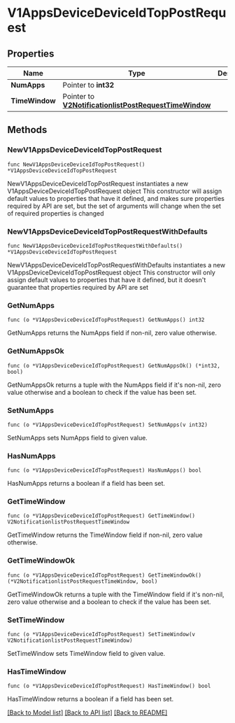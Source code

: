 # V1AppsDeviceDeviceIdTopPostRequest

## Properties

Name | Type | Description | Notes
------------ | ------------- | ------------- | -------------
**NumApps** | Pointer to **int32** |  | [optional] 
**TimeWindow** | Pointer to [**V2NotificationlistPostRequestTimeWindow**](V2NotificationlistPostRequestTimeWindow.md) |  | [optional] 

## Methods

### NewV1AppsDeviceDeviceIdTopPostRequest

`func NewV1AppsDeviceDeviceIdTopPostRequest() *V1AppsDeviceDeviceIdTopPostRequest`

NewV1AppsDeviceDeviceIdTopPostRequest instantiates a new V1AppsDeviceDeviceIdTopPostRequest object
This constructor will assign default values to properties that have it defined,
and makes sure properties required by API are set, but the set of arguments
will change when the set of required properties is changed

### NewV1AppsDeviceDeviceIdTopPostRequestWithDefaults

`func NewV1AppsDeviceDeviceIdTopPostRequestWithDefaults() *V1AppsDeviceDeviceIdTopPostRequest`

NewV1AppsDeviceDeviceIdTopPostRequestWithDefaults instantiates a new V1AppsDeviceDeviceIdTopPostRequest object
This constructor will only assign default values to properties that have it defined,
but it doesn't guarantee that properties required by API are set

### GetNumApps

`func (o *V1AppsDeviceDeviceIdTopPostRequest) GetNumApps() int32`

GetNumApps returns the NumApps field if non-nil, zero value otherwise.

### GetNumAppsOk

`func (o *V1AppsDeviceDeviceIdTopPostRequest) GetNumAppsOk() (*int32, bool)`

GetNumAppsOk returns a tuple with the NumApps field if it's non-nil, zero value otherwise
and a boolean to check if the value has been set.

### SetNumApps

`func (o *V1AppsDeviceDeviceIdTopPostRequest) SetNumApps(v int32)`

SetNumApps sets NumApps field to given value.

### HasNumApps

`func (o *V1AppsDeviceDeviceIdTopPostRequest) HasNumApps() bool`

HasNumApps returns a boolean if a field has been set.

### GetTimeWindow

`func (o *V1AppsDeviceDeviceIdTopPostRequest) GetTimeWindow() V2NotificationlistPostRequestTimeWindow`

GetTimeWindow returns the TimeWindow field if non-nil, zero value otherwise.

### GetTimeWindowOk

`func (o *V1AppsDeviceDeviceIdTopPostRequest) GetTimeWindowOk() (*V2NotificationlistPostRequestTimeWindow, bool)`

GetTimeWindowOk returns a tuple with the TimeWindow field if it's non-nil, zero value otherwise
and a boolean to check if the value has been set.

### SetTimeWindow

`func (o *V1AppsDeviceDeviceIdTopPostRequest) SetTimeWindow(v V2NotificationlistPostRequestTimeWindow)`

SetTimeWindow sets TimeWindow field to given value.

### HasTimeWindow

`func (o *V1AppsDeviceDeviceIdTopPostRequest) HasTimeWindow() bool`

HasTimeWindow returns a boolean if a field has been set.


[[Back to Model list]](../README.md#documentation-for-models) [[Back to API list]](../README.md#documentation-for-api-endpoints) [[Back to README]](../README.md)


